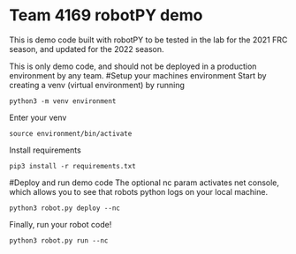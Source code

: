 # Team 4169 robotPY demo
This is demo code built with robotPY to be tested in the lab for the 2021 FRC season, and updated for the 2022 season.

This is only demo code, and should not be deployed in a production environment by any team.
#Setup your machines environment
Start by creating a venv (virtual environment) by running
``` shell
python3 -m venv environment
```
Enter your venv
```shell
source environment/bin/activate
```
Install requirements
```shell
pip3 install -r requirements.txt
```
#Deploy and run demo code
The optional nc param activates net console, which allows you to see that robots python logs on your local machine.
```shell
python3 robot.py deploy --nc
```
Finally, run your robot code!
```shell
python3 robot.py run --nc
``` 
